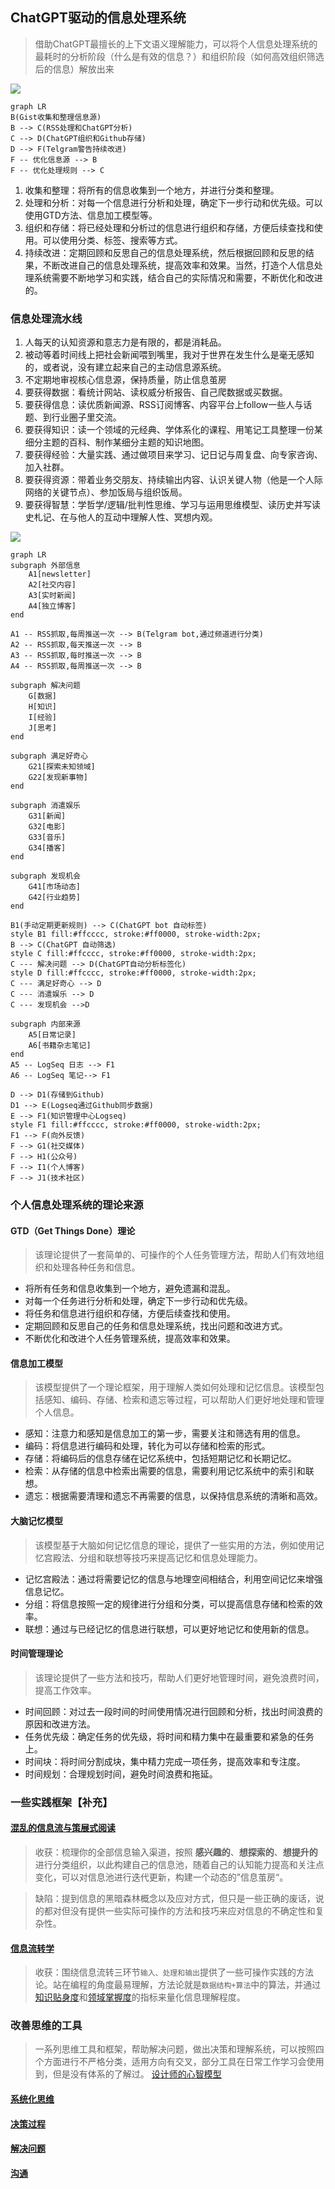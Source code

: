 ## ChatGPT驱动的信息处理系统

> 借助ChatGPT最擅长的上下文语义理解能力，可以将个人信息处理系统的最耗时的分析阶段（什么是有效的信息？）和组织阶段（如何高效组织筛选后的信息）解放出来

![](https://mermaid.ink/img/pako:eNqrVkrOT0lVslJKL0osyFDwCYrJc9JwzywueTZl28vZbU8n9TybuuX5hLYn-xc-a1z_bNcETaACBV1dOwVnjaDg4KdLWoCSQFXOGYkl7gEhTzvans0DqXEGq3HRgIo_393yfHc7UJ17ZklGadLTtTOeNq0AKnMBK3PTCEnNATog98XaZU8ndj3raXy-e-2zKTtf7J8NVOMGVKPwZM-Mpz3T4K4Aa3NCkYM45cXylqcdMyEOVNJRyk0tyk3MTAH6rzomT0EhRqkkIzU3NUbJCshMSU1LLM0piVGKyasFKk0sLckPrsxLVrJKS8wpTtVRKi1ISSxJdclMBLkMLpqaklmSX-QLCTRw2OkoFSTmReXnw9TUAgDzpJLH?type=png)
```mermaid
graph LR
B(Gist收集和整理信息源)
B --> C(RSS处理和ChatGPT分析)
C --> D(ChatGPT组织和Github存储)
D --> F(Telgram警告持续改进)
F -- 优化信息源 --> B
F -- 优化处理规则 --> C
```

1. 收集和整理：将所有的信息收集到一个地方，并进行分类和整理。
2. 处理和分析：对每一个信息进行分析和处理，确定下一步行动和优先级。可以使用GTD方法、信息加工模型等。
3. 组织和存储：将已经处理和分析过的信息进行组织和存储，方便后续查找和使用。可以使用分类、标签、搜索等方式。
4. 持续改进：定期回顾和反思自己的信息处理系统，然后根据回顾和反思的结果，不断改进自己的信息处理系统，提高效率和效果。当然，打造个人信息处理系统需要不断地学习和实践，结合自己的实际情况和需要，不断优化和改进的。

### 信息处理流水线

1. 人每天的认知资源和意志力是有限的，都是消耗品。
2. 被动等着时间线上把社会新闻喂到嘴里，我对于世界在发生什么是毫无感知的，或者说，没有建立起来自己的主动信息源系统。
3. 不定期地审视核心信息源，保持质量，防止信息茧房
4. 要获得数据：看统计网站、读权威分析报告、自己爬数据或买数据。
5. 要获得信息：读优质新闻源、RSS订阅博客、内容平台上follow一些人与话题、到行业圈子里交流。
6. 要获得知识：读一个领域的元经典、学体系化的课程、用笔记工具整理一份某细分主题的百科、制作某细分主题的知识地图。
7. 要获得经验：大量实践、通过做项目来学习、记日记与周复盘、向专家咨询、加入社群。
8. 要获得资源：带着业务交朋友、持续输出内容、认识关键人物（他是一个人际网络的关键节点）、参加饭局与组织饭局。
9. 要获得智慧：学哲学/逻辑/批判性思维、学习与运用思维模型、读历史并写读史札记、在与他人的互动中理解人性、冥想内观。

![](https://mermaid.ink/img/pako:eNqdVd1u2lgQfhXLe0MkIq2B9oKVVkpCoa1aadXkau1eOMEUtMSkYNRWVSVIGvJHAmna0CWkLDS0lA2EKG1KSFNexnNsv0XHHNtJml7s9lx5vpn5Zs7MnPFTdiYRllg_-yApzkWZO_cEOZWepgLsbRsLTXVQI9kDQWbwjHG8LD1KxSVFkZL3LczDa3tf1f4e5Bahc2KjXh46b0jpmGx3jdKpjfp4bW1f-3cN1svQqSMqyWFBFuQxjhkdZe5NTpLVLShsu8lBATabZKNpZLJqL0P2a6j_nRl3TUlxTG6WmU4obiNT1gdLRn3TyG7pgx29loflnHZ4OoJ8nqt8ex-u8qGl94qlmfWPLH3_LUfzPk4N9fdvIXdklDpG_TWtQYgnr7pkvWOV5CavVRv6Qc4Sb_HaacFo5S3xNk8yu3pm4bxSDjM5renHR9A4g8YSDBYscg_Hk4269rFOKi0kNuo5qFbv20oPD4VNbaOLTVH7a9rKhx_xHi8b2bfQPFRPipafF0kvtjHkxZ6__ARnhw7g5Y3qEXo4gI8nL9qXenw-VzSHSl_9UrbMfRwPvXmo9GG1STJZm8Xn4bGraq-sH6_B6uCca5xzkRWEmtApk0qV7HzEBPX3z2H575FhFyZcE1FRCf0xZU4Koy-1TOJ_lrT2V5yOlPIkLjHjHBOJxeP-XyKRGTxuJqUkE39JpvwrHlsefRQLK1G_Z-7xbxj3O3JKrLV3jMyKQzzx_3knkHf00rAMAwXsQDQOjjd5U6TXgPy2EzDwswG_myEa01FeGITLmosNNDWBy-3NLeLaILsN0rcGaOwaT0oN6PX0ThfOXtnL4DqvnrzTDtfJ7jwMStr-S1TbLR67Zj62O4kHk9JDxnQelIY5BDnUXb-go262SpADNFXOBe3XMI8l64ZiSjQ9jcUKcEPdDRe6pqSHdH1QLRTzpN2gDxMtb1ixXPRtap2aVsypvTbWiPo6pQ_-xBAFaR5BFxQ3ccdCYd14t4yMwSEcwqh0n7ZeqGdbDn4Tr7S4r34pQeGzA97iXGqvpfb7dKE6-G18H6sZUjlAKsj3R1g3OyslZ8VYGFf9U7P-AqtEpVlJYP34GZYiYjquCKwgP0NTMa0kJp_IM6w_IsZTkptNz4VFRQrERHP3OqgUjimJ5F36_xj-RtzsnCj_mUjYNs--ATvn3vY?type=png)
```mermaid
graph LR
subgraph 外部信息
    A1[newsletter]
    A2[社交内容]
    A3[实时新闻]
    A4[独立博客]
end

A1 -- RSS抓取,每周推送一次 --> B(Telgram bot,通过频道进行分类)
A2 -- RSS抓取,每天推送一次 --> B
A3 -- RSS抓取,每时推送一次 --> B
A4 -- RSS抓取,每周推送一次 --> B

subgraph 解决问题
    G[数据]
    H[知识]
    I[经验]
    J[思考]
end

subgraph 满足好奇心
    G21[探索未知领域]
    G22[发现新事物]
end

subgraph 消遣娱乐
    G31[新闻]
    G32[电影]
    G33[音乐]
    G34[播客]
end

subgraph 发现机会
    G41[市场动态]
    G42[行业趋势]
end

B1(手动定期更新规则) --> C(ChatGPT bot 自动标签)
style B1 fill:#ffcccc, stroke:#ff0000, stroke-width:2px;
B --> C(ChatGPT 自动筛选)
style C fill:#ffcccc, stroke:#ff0000, stroke-width:2px;
C --- 解决问题 --> D(ChatGPT自动分析标签化)
style D fill:#ffcccc, stroke:#ff0000, stroke-width:2px;
C --- 满足好奇心 --> D
C --- 消遣娱乐 --> D
C --- 发现机会 -->D

subgraph 内部来源
    A5[日常记录]
    A6[书籍杂志笔记]
end
A5 -- LogSeq 日志 --> F1
A6 -- LogSeq 笔记--> F1

D --> D1(存储到Github)
D1 --> E(Logseq通过Github同步数据)
E --> F1(知识管理中心Logseq)
style F1 fill:#ffcccc, stroke:#ff0000, stroke-width:2px;
F1 --> F(向外反馈)
F --> G1(社交媒体)
F --> H1(公众号)
F --> I1(个人博客)
F --> J1(技术社区)
```

### 个人信息处理系统的理论来源

#### GTD（Get Things Done）理论
> 该理论提供了一套简单的、可操作的个人任务管理方法，帮助人们有效地组织和处理各种任务和信息。
- 将所有任务和信息收集到一个地方，避免遗漏和混乱。
- 对每一个任务进行分析和处理，确定下一步行动和优先级。
- 将任务和信息进行组织和存储，方便后续查找和使用。
- 定期回顾和反思自己的任务和信息处理系统，找出问题和改进方式。
- 不断优化和改进个人任务管理系统，提高效率和效果。

#### 信息加工模型
> 该模型提供了一个理论框架，用于理解人类如何处理和记忆信息。该模型包括感知、编码、存储、检索和遗忘等过程，可以帮助人们更好地处理和管理个人信息。
- 感知：注意力和感知是信息加工的第一步，需要关注和筛选有用的信息。
- 编码：将信息进行编码和处理，转化为可以存储和检索的形式。
- 存储：将编码后的信息存储在记忆系统中，包括短期记忆和长期记忆。
- 检索：从存储的信息中检索出需要的信息，需要利用记忆系统中的索引和联想。
- 遗忘：根据需要清理和遗忘不再需要的信息，以保持信息系统的清晰和高效。

#### 大脑记忆模型
> 该模型基于大脑如何记忆信息的理论，提供了一些实用的方法，例如使用记忆宫殿法、分组和联想等技巧来提高记忆和信息处理能力。
- 记忆宫殿法：通过将需要记忆的信息与地理空间相结合，利用空间记忆来增强信息记忆。
- 分组：将信息按照一定的规律进行分组和分类，可以提高信息存储和检索的效率。
- 联想：通过与已经记忆的信息进行联想，可以更好地记忆和使用新的信息。

#### 时间管理理论
> 该理论提供了一些方法和技巧，帮助人们更好地管理时间，避免浪费时间，提高工作效率。
- 时间回顾：对过去一段时间的时间使用情况进行回顾和分析，找出时间浪费的原因和改进方法。
- 任务优先级：确定任务的优先级，将时间和精力集中在最重要和紧急的任务上。
- 时间块：将时间分割成块，集中精力完成一项任务，提高效率和专注度。
- 时间规划：合理规划时间，避免时间浪费和拖延。

### 一些实践框架【补充】

#### [混乱的信息流与策展式阅读](https://xiaoxinhao.zeabur.app/article/read-information)
> 收获：梳理你的全部信息输入渠道，按照 **感兴趣的**、**想探索的**、**想提升的** 进行分类组织，以此构建自己的信息池，随着自己的认知能力提高和关注点变化，可以对信息池进行迭代更新，构建一个动态的”信息茧房“。

> 缺陷：提到信息的黑暗森林概念以及应对方式，但只是一些正确的废话，说的都对但没有提供一些实际可操作的方法和技巧来应对信息的不确定性和复杂性。

#### [信息流转学](https://gofurther.feishu.cn/docx/OqQ2dgVUzoZeB3xuXM0cZjnbnqc)
> 收获：围绕信息流转三环节`输入、处理和输出`提供了一些可操作实践的方法论。站在编程的角度最易理解，方法论就是`数据结构+算法`中的算法，并通过[知识贴身度](https://gofurther.feishu.cn/docs/doccnbZAjYhNeH6q0MZVasdrXLb#y93J7e)和[领域掌握度](https://gofurther.feishu.cn/docs/doccnbZAjYhNeH6q0MZVasdrXLb#Qz3RJ4)的指标来量化信息理解程度。

### 改善思维的工具
> 一系列思维工具和框架，帮助解决问题，做出决策和理解系统，可以按照四个方面进行不严格分类，适用方向有交叉，部分工具在日常工作学习会使用到，但是没有体系的了解过。
> [设计师的心智模型](https://dropbox.design/article/mental-models-for-designers)

#### [系统化思维](./04-1.md)
#### [决策过程](./04-2.md)
#### [解决问题](./04-3.md)
#### [沟通](./04-4.md)